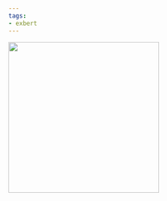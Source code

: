 ```yaml
---
tags:
- exbert
---
```


<a href="https://huggingface.co/exbert/?model=distilgpt2">
	<img width="300px" src="https://hf-dinosaur.huggingface.co/exbert/button.png">
</a>
